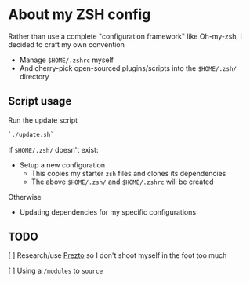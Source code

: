 # About my ZSH config

Rather than use a complete "configuration framework" like Oh-my-zsh, I decided to craft my own convention
- Manage `$HOME/.zshrc` myself
- And cherry-pick open-sourced plugins/scripts into the `$HOME/.zsh/` directory

## Script usage

Run the update script

```bash
`./update.sh`
```

If `$HOME/.zsh/` doesn't exist:
- Setup a new configuration
  - This copies my starter `zsh` files and clones its dependencies
  - The above `$HOME/.zsh/` and `$HOME/.zshrc` will be created

Otherwise
- Updating dependencies for my specific configurations

## TODO

[ ] Research/use [Prezto](https://github.com/sorin-ionescu/prezto) so I don't shoot myself in the foot too much

[ ] Using a `/modules` to `source`
